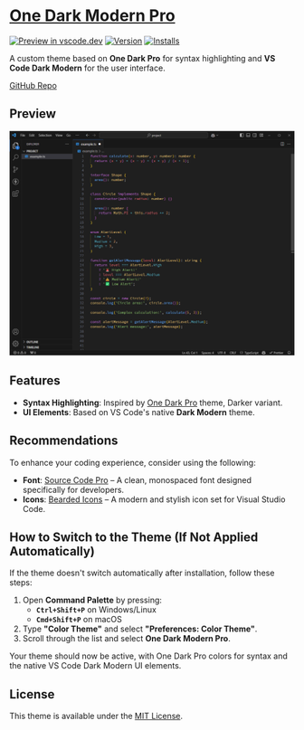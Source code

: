 # [One Dark Modern Pro](https://marketplace.visualstudio.com/items?itemName=aleksa-codes.one-dark-modern-pro)

[![Preview in vscode.dev](https://img.shields.io/badge/preview%20in-vscode.dev-blue)](https://vscode.dev/theme/aleksa-codes.one-dark-modern-pro) [![Version](https://vsmarketplacebadges.dev/version/aleksa-codes.one-dark-modern-pro.png)](https://marketplace.visualstudio.com/items?itemName=aleksa-codes.one-dark-modern-pro) [![Installs](https://vsmarketplacebadges.dev/installs/aleksa-codes.one-dark-modern-pro.png)](https://marketplace.visualstudio.com/items?itemName=aleksa-codes.one-dark-modern-pro)

A custom theme based on **One Dark Pro** for syntax highlighting and **VS Code Dark Modern** for the user interface.

[GitHub Repo](https://github.com/aleksa-codes/one-dark-modern-pro)

## Preview

![Preview](./preview.png)

## Features

- **Syntax Highlighting**: Inspired by [One Dark Pro](https://marketplace.visualstudio.com/items?itemName=zhuangtongfa.Material-theme) theme, Darker variant.
- **UI Elements**: Based on VS Code's native **Dark Modern** theme.

## Recommendations

To enhance your coding experience, consider using the following:

- **Font**: [Source Code Pro](https://github.com/adobe-fonts/source-code-pro) – A clean, monospaced font designed specifically for developers.
- **Icons**: [Bearded Icons](https://marketplace.visualstudio.com/items?itemName=BeardedBear.beardedicons) – A modern and stylish icon set for Visual Studio Code.

## How to Switch to the Theme (If Not Applied Automatically)

If the theme doesn't switch automatically after installation, follow these steps:

1. Open **Command Palette** by pressing:
   - **`Ctrl+Shift+P`** on Windows/Linux
   - **`Cmd+Shift+P`** on macOS
2. Type **"Color Theme"** and select **"Preferences: Color Theme"**.
3. Scroll through the list and select **One Dark Modern Pro**.

Your theme should now be active, with One Dark Pro colors for syntax and the native VS Code Dark Modern UI elements.

## License

This theme is available under the [MIT License](LICENSE).
